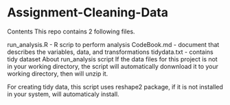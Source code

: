 # Assignment-Cleaning-Data
Contents
This repo contains 2 following files.

run_analysis.R - R scrip to perform analysis
CodeBook.md - document that describes the variables, data, and transformations
tidydata.txt - contains tidy dataset
About run_analysis script
If the data files for this project is not in your working directory, the script will automatically donwnload it to your working directory, then will unzip it.

For creating tidy data, this script uses reshape2 package, if it is not installed in your system, will automaticaly install.
